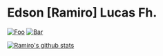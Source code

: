 # Edson [Ramiro] Lucas Fh.

[![Foo](https://img.shields.io/badge/LinkedIn-blue?style=flat&logo=linkedin&labelColor=blu)](https://www.linkedin.com/in/edsonramirolucasfilho/)
[![Bar](https://img.shields.io/badge/Twitter-white?style=flat&logo=twitter&labelColor=blu)](https://twitter.com/ramiro_lucasfh)

[![Ramiro's github stats](https://github-readme-stats.vercel.app/api?username=erlfilho&theme=white-black)](https://github.com/erlfilho/github-readme-stats)
